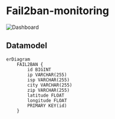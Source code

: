 # Fail2ban-monitoring

![Dashboard](https://raw.githubusercontent.com/adrianvillanueva997/Fail2ban-monitoring/master/dashboard.png)

## Datamodel

```mermaid
erDiagram
    FAIL2BAN {
        id BIGINT
        ip VARCHAR(255)
        isp VARCHAR(255)
        city VARCHAR(255)
        zip VARCHAR(255)
        latitude FLOAT
        longitude FLOAT
        PRIMARY KEY(id)
    }
```
